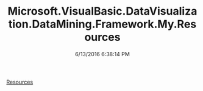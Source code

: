 ﻿---
title: Microsoft.VisualBasic.DataVisualization.DataMining.Framework.My.Resources
date: 6/13/2016 6:38:14 PM
---

[Resources](T-Microsoft.VisualBasic.DataVisualization.DataMining.Framework.My.Resources.Resources.html)
